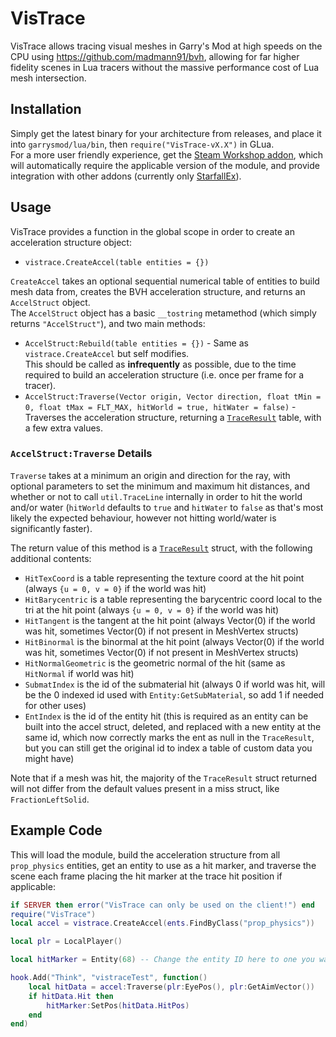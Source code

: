 # VisTrace  
VisTrace allows tracing visual meshes in Garry's Mod at high speeds on the CPU using https://github.com/madmann91/bvh, allowing for far higher fidelity scenes in Lua tracers without the massive performance cost of Lua mesh intersection.  

## Installation
Simply get the latest binary for your architecture from releases, and place it into `garrysmod/lua/bin`, then `require("VisTrace-vX.X")` in GLua.  
For a more user friendly experience, get the [Steam Workshop addon](https://steamcommunity.com/sharedfiles/filedetails/?id=2531198548), which will automatically require the applicable version of the module, and provide integration with other addons (currently only [StarfallEx](https://github.com/thegrb93/StarfallEx)).  

## Usage
VisTrace provides a function in the global scope in order to create an acceleration structure object:
* `vistrace.CreateAccel(table entities = {})`  
  
`CreateAccel` takes an optional sequential numerical table of entities to build mesh data from, creates the BVH acceleration structure, and returns an `AccelStruct` object.  
The `AccelStruct` object has a basic `__tostring` metamethod (which simply returns `"AccelStruct"`), and two main methods:  
* `AccelStruct:Rebuild(table entities = {})` - Same as `vistrace.CreateAccel` but self modifies.  
This should be called as **infrequently** as possible, due to the time required to build an acceleration structure (i.e. once per frame for a tracer).  
* `AccelStruct:Traverse(Vector origin, Vector direction, float tMin = 0, float tMax = FLT_MAX, hitWorld = true, hitWater = false)` - Traverses the acceleration structure, returning a [`TraceResult`](https://wiki.facepunch.com/gmod/Structures/TraceResult) table, with a few extra values.  

### `AccelStruct:Traverse` Details
`Traverse` takes at a minimum an origin and direction for the ray, with optional parameters to set the minimum and maximum hit distances, and whether or not to call `util.TraceLine` internally in order to hit the world and/or water (`hitWorld` defaults to `true` and `hitWater` to `false` as that's most likely the expected behaviour, however not hitting world/water is significantly faster).  

The return value of this method is a [`TraceResult`](https://wiki.facepunch.com/gmod/Structures/TraceResult) struct, with the following additional contents:
* `HitTexCoord` is a table representing the texture coord at the hit point (always `{u = 0, v = 0}` if the world was hit)  
* `HitBarycentric` is a table representing the barycentric coord local to the tri at the hit point (always `{u = 0, v = 0}` if the world was hit)  
* `HitTangent` is the tangent at the hit point (always Vector(0) if the world was hit, sometimes Vector(0) if not present in MeshVertex structs)  
* `HitBinormal` is the binormal at the hit point (always Vector(0) if the world was hit, sometimes Vector(0) if not present in MeshVertex structs)  
* `HitNormalGeometric` is the geometric normal of the hit (same as `HitNormal` if world was hit)  
* `SubmatIndex` is the id of the submaterial hit (always 0 if world was hit, will be the 0 indexed id used with `Entity:GetSubMaterial`, so add 1 if needed for other uses)  
* `EntIndex` is the id of the entity hit (this is required as an entity can be built into the accel struct, deleted, and replaced with a new entity at the same id, which now correctly marks the ent as null in the `TraceResult`, but you can still get the original id to index a table of custom data you might have)  

Note that if a mesh was hit, the majority of the `TraceResult` struct returned will not differ from the default values present in a miss struct, like `FractionLeftSolid`.  

## Example Code
This will load the module, build the acceleration structure from all `prop_physics` entities, get an entity to use as a hit marker, and traverse the scene each frame placing the hit marker at the trace hit position if applicable:
```lua
if SERVER then error("VisTrace can only be used on the client!") end
require("VisTrace")
local accel = vistrace.CreateAccel(ents.FindByClass("prop_physics"))

local plr = LocalPlayer()

local hitMarker = Entity(68) -- Change the entity ID here to one you want to use as a hit marker (hard coded here for simplicity of the example, and assuming no addons that change this will be the first prop created on flatgrass in singleplayer)

hook.Add("Think", "vistraceTest", function()
	local hitData = accel:Traverse(plr:EyePos(), plr:GetAimVector())
	if hitData.Hit then
		hitMarker:SetPos(hitData.HitPos)
	end
end)
```
